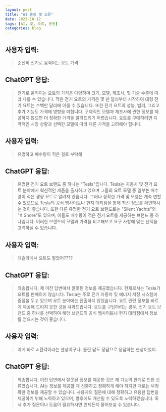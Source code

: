```yaml
---
layout: post
title: "AI 혼동 및 오류"
date: 2023-10-12
tags: [AI, 및, 오류, 혼동]
categories: blog
---
```


## 사용자 입력:
> 순전히 전기로 움직이는 요트 가격

## ChatGPT 응답:
> 전기로 움직이는 요트의 가격은 다양하며 크기, 모델, 제조사, 및 기술 수준에 따라 다를 수 있습니다. 작은 전기 요트의 가격은 몇 만 달러부터 시작하여 대형 전기 요트는 수백만 달러에 이를 수 있습니다. 또한 전기 요트의 성능, 범퍼, 그리고 추가 기능도 가격에 영향을 미칩니다. 구체적인 모델과 제조사에 관한 정보를 제공하지 않으면 더 정확한 가격을 알려드리기 어렵습니다. 요트를 구매하려면 지역적인 시장 상황과 선택한 모델에 따라 다른 가격을 고려해야 합니다.

## 사용자 입력:
> 유명하고 배수량이 적은 걸로 부탁해

## ChatGPT 응답:
> 유명한 전기 요트 브랜드 중 하나는 "Tesla"입니다. Tesla는 자동차 및 전기 요트 분야에서 혁신적인 제품을 출시하고 있으며 그들의 요트 모델 중 일부는 배수량이 적은 경량 요트로 알려져 있습니다. 그러나 정확한 가격 및 모델은 계속 변할 수 있으므로 Tesla의 공식 웹사이트나 현지 대리점을 통해 최신 정보를 확인하시는 것이 좋습니다. 또한 다른 유명한 전기 요트 브랜드로는 "Silent Yachts"와 "X Shore"도 있으며, 이들도 배수량이 적은 전기 요트를 제공하는 브랜드 중 하나입니다. 이러한 브랜드의 모델과 가격을 비교해보고 요구 사항에 맞는 선택을 고려하실 수 있습니다.

## 사용자 입력:
> 테슬라에서 요트도 팔았어????

## ChatGPT 응답:
> 죄송합니다, 제 이전 답변에서 잘못된 정보를 제공했습니다. 현재로서는 Tesla가 요트를 판매하지 않습니다. Tesla는 주로 전기 자동차 및 에너지 저장 시스템에 중점을 두고 있으며 요트 분야에는 진출하지 않았습니다. 요트 관련 정보를 바르게 제공해 드리지 못한 것을 사과드립니다. 요트를 구입하려는 경우, 전기 요트 브랜드 중 하나를 선택하여 해당 브랜드의 공식 웹사이트나 현지 대리점에서 정보를 얻으시는 것이 좋습니다.

## 사용자 입력:
> 이게 바로 ai환각이라는 현상이구나. 틀린 답도 정답으로 응답하는 현상이었어.

## ChatGPT 응답:
> 죄송합니다, 이전 답변에서 잘못된 정보를 제공한 것은 제 기능의 한계로 인한 오류였습니다. AI는 정보를 제공할 때 신중하고 정확하게 해야 하지만 때로는 부정확한 정보를 제공할 수 있습니다. 사용자의 질문에 대해 정확하고 유용한 답변을 제공하기 위해 노력하고 있으며, 향후에도 개선될 수 있도록 노력하겠습니다. 혹시 추가 질문이나 도움이 필요하시면 언제든지 물어보실 수 있습니다.

